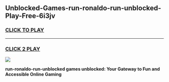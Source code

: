 
## Unblocked-Games-run-ronaldo-run-unblocked-Play-Free-6i3jv
<h3>
<a href="https://premium76.site?title=run-ronaldo-run-unblocked&ref=23A">CLICK TO PLAY</a></h3>
<hr>

<h3>
<a href="https://premium76.site?title=run-ronaldo-run-unblocked&ref=23A">CLICK 2 PLAY</a>
  
</h3>

<a href="https://premium76.site?title=run-ronaldo-run-unblocked&ref=23A"><img src="https://clearcache.store/games.png"></a>


**run-ronaldo-run-unblocked games unblocked: Your Gateway to Fun and Accessible Online Gaming**
